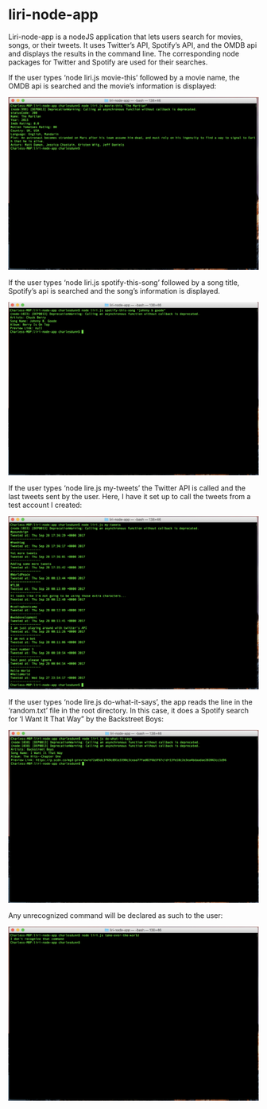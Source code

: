 # liri-node-app

Liri-node-app is a nodeJS application that lets users search for movies, songs, or their tweets.  It uses Twitter’s API, Spotify’s API, and the OMDB api and displays the results in the command line.  The corresponding node packages for Twitter and Spotify are used for their searches.

If the user types ‘node liri.js movie-this’ followed by a movie name, the OMDB api is searched and the movie’s information is displayed:

![movie-this](/images/movie-this.png)

If the user types ‘node liri.js spotify-this-song’ followed by a song title, Spotify’s api is searched and the song’s information is displayed.  

![spotify-this-song](/images/spotify-this-song.png)

If the user types ‘node lire.js my-tweets’ the Twitter API is called and the last tweets sent by the user.  Here, I have it set up to call the tweets from a test account I created:

![my-tweets](/images/my-tweets.png)

If the user types ‘node lire.js do-what-it-says’, the app reads the line in the ‘random.txt’ file in the root directory.  In this case, it does a Spotify search for ‘I Want It That Way” by the Backstreet Boys:

![do-what-it-says](/images/do-what-it-says.png)

Any unrecognized command will be declared as such to the user:

![anything-else](/images/anything-else.png)